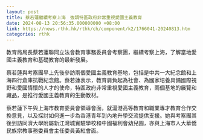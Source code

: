```yaml
---
layout: post
title: 蔡若蓮繼續考察上海　強調特區政府非常重視愛國主義教育
date: 2024-08-13 20:56:35.000000000 +08:00
link: https://news.rthk.hk/rthk/ch/component/k2/1766041-20240813.htm
categories: rthk
---
```


教育局局長蔡若蓮聯同立法會教育事務委員會考察團，繼續考察上海，了解當地愛國主義教育和基礎教育的最新發展。
 
蔡若蓮與考察團早上先後參訪兩個愛國主義教育基地，包括是中共一大紀念館和上海四行倉庫抗戰紀念館。蔡若蓮表示，教育肩負起為社會、為國家培養具備國際視野和愛國情懷的人才的使命，特區政府非常重視愛國主義教育，兩個基地的展覽和藏品，是推行愛國主義教育的生動教材。
 
蔡若蓮下午與上海市教育委員會領導會面，就滬港高等教育和職業專才教育合作交換意見，以及探討如何進一步為香港青年到內地升學交流提供支援。她與考察團其後到訪同濟大學附屬新江灣城實驗學校和中國福利會幼兒園，亦與上海市人大華僑民族宗教事務委員會主任委員黃紅會面。
